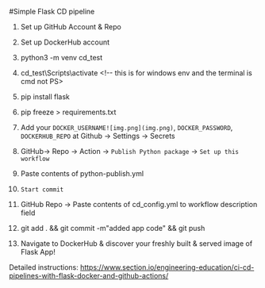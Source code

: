 #Simple Flask CD pipeline 

1. Set up GitHub Account & Repo

2. Set up DockerHub account

3. python3 -m venv cd_test

4. cd_test\Scripts\activate <!-- this is for windows env and the terminal is cmd not PS>

5. pip install flask

6. pip freeze > requirements.txt

7. Add your `DOCKER_USERNAME![img.png](img.png)`, `DOCKER_PASSWORD`, `DOCKERHUB_REPO` at Github -> Settings -> Secrets

8. GitHub-> Repo -> Action -> `Publish Python package` -> `Set up this workflow`

9. Paste contents of python-publish.yml

10. `Start commit`

11. GitHub Repo -> Paste contents of cd_config.yml to workflow description field

12. git add . && git commit -m"added app code" && git push

13. Navigate to DockerHub & discover your freshly built & served image of Flask App!




Detailed instructions:
https://www.section.io/engineering-education/ci-cd-pipelines-with-flask-docker-and-github-actions/